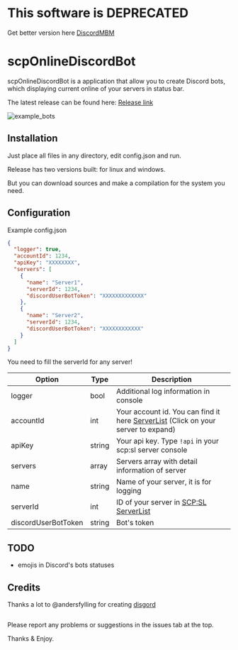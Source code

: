 # This software is DEPRECATED
Get better version here [DiscordMBM](https://github.com/Stairdeck/discordMBM)

# scpOnlineDiscordBot
scpOnlineDiscordBot is a application that allow you to create Discord bots, which displaying current
online of your servers in status bar. 

The latest release can be found here: [Release link](https://github.com/Stairdeck/scpOnlineDiscordBot/releases/latest)

![example_bots](https://stairdeck.com/bots_en.png)

## Installation
Just place all files in any directory, edit config.json and run.

Release has two versions built: for linux and windows.

But you can download sources and make a compilation for the system you need.

## Configuration
Example config.json
```json
{
  "logger": true,
  "accountId": 1234,
  "apiKey": "XXXXXXXX",
  "servers": [
    {
      "name": "Server1",
      "serverId": 1234,
      "discordUserBotToken": "XXXXXXXXXXXXX"
    },
    {
      "name": "Server2",
      "serverId": 1234,
      "discordUserBotToken": "XXXXXXXXXXXX"
    }
  ]
}
```

You need to fill the serverId for any server!

| Option | Type | Description |
| ------ | ------ | ------ |
| logger | bool | Additional log information in console |
| accountId | int | Your account id. You can find it here [ServerList](https://servers.scpslgame.com/) (Click on your server to expand)
| apiKey | string | Your api key. Type `!api` in your scp:sl server console |
| servers | array | Servers array with detail information of server |
| name | string | Name of your server, it is for logging |
| serverId | int | ID of your server in [SCP:SL ServerList](https://api.scpslgame.com/lobbylist.php?format=json) |
| discordUserBotToken | string | Bot's token |

## TODO

- emojis in Discord's bots statuses

## Credits
Thanks a lot to @andersfylling for creating [disgord](https://github.com/andersfylling/disgord)

##
Please report any problems or suggestions in the issues tab at the top.

Thanks & Enjoy.
